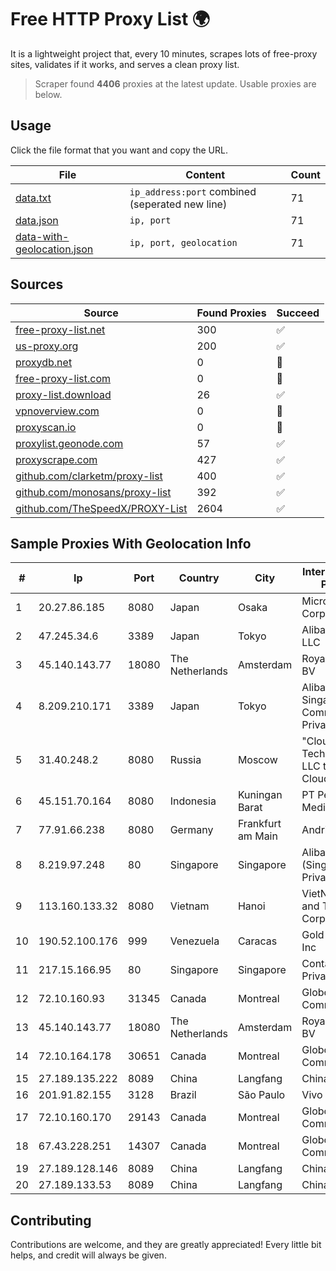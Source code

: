 
# Free HTTP Proxy List 🌍

It is a lightweight project that, every 10 minutes, scrapes lots of free-proxy sites, validates if it works, and serves a clean proxy list.


> Scraper found **4406** proxies at the latest update. Usable proxies are below.

## Usage

Click the file format that you want and copy the URL.


|File|Content|Count|
|----|-------|-----|
|[data.txt](https://raw.githubusercontent.com/themiralay/Proxy-List-World/master/data.txt)|`ip_address:port` combined (seperated new line)|71|
|[data.json](https://raw.githubusercontent.com/themiralay/Proxy-List-World/master/data.json)|`ip, port`|71|
|[data-with-geolocation.json](https://raw.githubusercontent.com/themiralay/Proxy-List-World/master/data-with-geolocation.json)|`ip, port, geolocation`|71|

## Sources

|Source|Found Proxies|Succeed|
|------|-------------|-------|
|[free-proxy-list.net](https://free-proxy-list.net)|300|✅|
|[us-proxy.org](https://www.us-proxy.org)|200|✅|
|[proxydb.net](http://proxydb.net)|0|🚫|
|[free-proxy-list.com](https://free-proxy-list.com/?page=&port=&type%5B%5D=http&type%5B%5D=https&up_time=0&search=Search)|0|🚫|
|[proxy-list.download](https://www.proxy-list.download/HTTP)|26|✅|
|[vpnoverview.com](https://vpnoverview.com/privacy/anonymous-browsing/free-proxy-servers)|0|🚫|
|[proxyscan.io](https://www.proxyscan.io)|0|🚫|
|[proxylist.geonode.com](https://proxylist.geonode.com/api/proxy-list?limit=300&page=1&sort_by=lastChecked&sort_type=desc&protocols=http,https)|57|✅|
|[proxyscrape.com](https://api.proxyscrape.com/v2/?request=displayproxies&protocol=http&timeout=10000&country=all&ssl=all&anonymity=all)|427|✅|
|[github.com/clarketm/proxy-list](https://raw.githubusercontent.com/clarketm/proxy-list/master/proxy-list-raw.txt)|400|✅|
|[github.com/monosans/proxy-list](https://raw.githubusercontent.com/monosans/proxy-list/main/proxies/http.txt)|392|✅|
|[github.com/TheSpeedX/PROXY-List](https://raw.githubusercontent.com/TheSpeedX/PROXY-List/master/http.txt)|2604|✅|


## Sample Proxies With Geolocation Info

|#|Ip|Port|Country|City|Internet Service Provider|
|-|--|----|-------|----|-------------------------|
|1|20.27.86.185|8080|Japan|Osaka|Microsoft Corporation|
|2|47.245.34.6|3389|Japan|Tokyo|Alibaba Cloud LLC|
|3|45.140.143.77|18080|The Netherlands|Amsterdam|RoyaleHosting BV|
|4|8.209.210.171|3389|Japan|Tokyo|Alibaba.com Singapore E-Commerce Private Limited|
|5|31.40.248.2|8080|Russia|Moscow|"Cloud Technologies" LLC trading as Cloud.ru|
|6|45.151.70.164|8080|Indonesia|Kuningan Barat|PT Perwira Media Solusi|
|7|77.91.66.238|8080|Germany|Frankfurt am Main|Andrii Hrosh|
|8|8.219.97.248|80|Singapore|Singapore|Alibaba Cloud (Singapore) Private Limited|
|9|113.160.133.32|8080|Vietnam|Hanoi|VietNam Post and Telecom Corporation|
|10|190.52.100.176|999|Venezuela|Caracas|Gold Data USA Inc|
|11|217.15.166.95|80|Singapore|Singapore|Contabo Asia Private Limited|
|12|72.10.160.93|31345|Canada|Montreal|GloboTech Communications|
|13|45.140.143.77|18080|The Netherlands|Amsterdam|RoyaleHosting BV|
|14|72.10.164.178|30651|Canada|Montreal|GloboTech Communications|
|15|27.189.135.222|8089|China|Langfang|Chinanet|
|16|201.91.82.155|3128|Brazil|São Paulo|Vivo|
|17|72.10.160.170|29143|Canada|Montreal|GloboTech Communications|
|18|67.43.228.251|14307|Canada|Montreal|GloboTech Communications|
|19|27.189.128.146|8089|China|Langfang|Chinanet|
|20|27.189.133.53|8089|China|Langfang|Chinanet|



## Contributing

Contributions are welcome, and they are greatly appreciated! Every
little bit helps, and credit will always be given.

